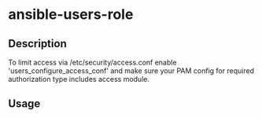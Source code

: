# ansible-users-role

## Description

To limit access via /etc/security/access.conf enable 'users_configure_access_conf' and make sure your PAM config for required authorization type includes access module.

## Usage


